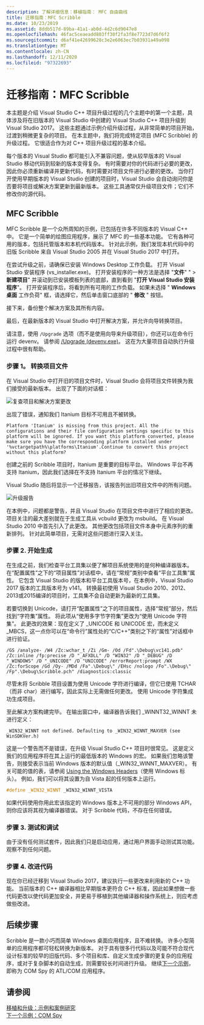 ```yaml
---
description: 了解详细信息：移植指南： MFC 自由曲线
title: 迁移指南：MFC Scribble
ms.date: 10/23/2019
ms.assetid: 8ddb517d-89ba-41a1-ab0d-4d2c6d9047e8
ms.openlocfilehash: 46fac5ceaeadd803ff30f2fa3f8e7723d7d6f6f2
ms.sourcegitcommit: d6af41e42699628c3e2e6063ec7b03931a49a098
ms.translationtype: MT
ms.contentlocale: zh-CN
ms.lasthandoff: 12/11/2020
ms.locfileid: "97322693"
---
```

# <a name="porting-guide-mfc-scribble"></a>迁移指南：MFC Scribble

本主题是介绍 Visual Studio C++ 项目升级过程的几个主题中的第一个主题，具体涉及将在旧版本的 Visual Studio 中创建的 Visual Studio C++ 项目升级到 Visual Studio 2017。 这些主题通过示例介绍升级过程，从非常简单的项目开始，过渡到稍微更复杂的项目。 在本主题中，我们将完成特定项目 (MFC Scribble) 的升级过程。 它很适合作为对 C++ 项目升级过程的基本介绍。

每个版本的 Visual Studio 都可能引入不兼容问题，使从较早版本的 Visual Studio 移动代码到较新的版本变得复杂。 有时需要对你的代码进行必要的更改，因此你必须重新编译并更新代码，有时需要对项目文件进行必要的更改。 当你打开使用早期版本的 Visual Studio 创建的项目时，Visual Studio 会自动询问你是否要将项目或解决方案更新到最新版本。 这些工具通常仅升级项目文件；它们不修改你的源代码。

## <a name="mfc-scribble"></a>MFC Scribble

MFC Scribble 是一个众所周知的示例，已包括在许多不同版本的 Visual C++ 中。 它是一个简单的绘图应用程序，展示了 MFC 的一些基本功能。 它有各种可用的版本，包括托管版本和本机代码版本。 针对此示例，我们发现本机代码中的旧版 Scribble 来自 Visual Studio 2005 并在 Visual Studio 2017 中打开。

在尝试升级之前，请确保已安装 Windows Desktop 工作负载。 打开 Visual Studio 安装程序 (vs_installer.exe)。 打开安装程序的一种方法是选择 "**文件**" "  >  **新建项目**" 并滚动到已安装模板列表的底部，直到看到 "**打开 Visual Studio 安装程序**"。 打开安装程序后，将看到所有可用的工作负载。 如果未选择 " **Windows 桌面** 工作负荷" 框，请选择它，然后单击窗口底部的 " **修改** " 按钮。

接下来，备份整个解决方案及其所有内容。

最后，在最新版本的 Visual Studio 中打开解决方案，并允许向导转换项目。

请注意，使用 `/Upgrade` 选项（而不是使用向导来升级项目），你还可以在命令行运行 devenv。 请参阅 [/Upgrade (devenv.exe)](/visualstudio/ide/reference/upgrade-devenv-exe)。 这在为大量项目自动执行升级过程中很有帮助。

### <a name="step-1-converting-the-project-file"></a>步骤 1。 转换项目文件

在 Visual Studio 中打开旧的项目文件时，Visual Studio 会将项目文件转换为我们接受的最新版本。 出现了下面的对话框：

![复查项目和解决方案更改](../porting/media/scribbleprojectupgrade.PNG "复查项目和解决方案更改")

出现了错误，通知我们 Itanium 目标不可用且不被转换。

```Output
Platform 'Itanium' is missing from this project. All the configurations and their file configuration settings specific to this platform will be ignored. If you want this platform converted, please make sure you have the corresponding platform installed under '%vctargetpath%\platforms\Itanium'.Continue to convert this project without this platform?
```

创建之前的 Scribble 项目时，Itanium 是重要的目标平台。 Windows 平台不再支持 Itanium，因此我们选择在不支持 Itanium 平台的情况下继续。

Visual Studio 随后将显示一个迁移报告，该报告列出旧项目文件中的所有问题。

![升级报告](../porting/media/scribblemigrationreport.PNG "升级报告")

在本例中，问题都是警告，并且 Visual Studio 在项目文件中进行了相应的更改。 项目关注的最大差别就在于生成工具从 vcbuild 更改为 msbuild。 在 Visual Studio 2010 中首先引入了此更改。 其他更改包括项目文件本身中元素序列的重新排列。 针对此简单项目，无需对这些问题进行深入关注。

### <a name="step-2-getting-it-to-build"></a>步骤 2. 开始生成

在生成之前，我们检查平台工具集以便了解项目系统使用的是何种编译器版本。 在“配置属性”之下的“项目属性”对话框中，请在“常规”类别中查看“平台工具集”属性。 它包含 Visual Studio 的版本和平台工具版本号，在本例中，Visual Studio 2017 版本的工具版本号为 v141。 转换最初使用 Visual Studio 2010、2012、2013或2015编译的项目时，工具集不会自动更新为最新的工具集。

若要切换到 Unicode，请打开“配置属性”之下的项目属性，选择“常规”部分，然后找到“字符集”属性。 将此项从“使用多字节字符集”更改为“使用 Unicode 字符集”。 此更改的效果：现在定义了 _UNICODE 和 UNICODE 宏，而未定义 _MBCS，这一点你可以在“命令行”属性处的“C/C++”类别之下的“属性”对话框中进行验证。

```Output
/GS /analyze- /W4 /Zc:wchar_t /Zi /Gm- /Od /Fd".\Debug\vc141.pdb" /Zc:inline /fp:precise /D "_AFXDLL" /D "WIN32" /D "_DEBUG" /D "_WINDOWS" /D "_UNICODE" /D "UNICODE" /errorReport:prompt /WX /Zc:forScope /Gd /Oy- /MDd /Fa".\Debug\" /EHsc /nologo /Fo".\Debug\" /Fp".\Debug\Scribble.pch" /diagnostics:classic
```

尽管未将 Scribble 项目设置为使用 Unicode 字符进行编译，但它已使用 TCHAR（而非 char）进行编写，因此实际上无需做任何更改。 使用 Unicode 字符集成功生成项目。

至此解决方案构建完毕。 在输出窗口中，编译器告诉我们 _WINNT32_WINNT 未进行定义：

```Output
_WIN32_WINNT not defined. Defaulting to _WIN32_WINNT_MAXVER (see WinSDKVer.h)
```

这是一个警告而不是错误，在升级 Visual Studio C++ 项目时很常见。 这是定义我们的应用程序将在其上运行的最低版本的 Windows 的宏。 如果我们忽略该警告，则接受表示当前 Windows 版本的默认值（_WIN32_WINNT_MAXVER）。 有关可能的值的表，请参阅 [Using the Windows Headers](/windows/win32/WinProg/using-the-windows-headers)（使用 Windows 标头）。 例如，我们可以将其设置为自 Vista 起的任何版本上运行。

```cpp
#define _WIN32_WINNT _WIN32_WINNT_VISTA
```

如果代码使用你用此宏该指定的 Windows 版本上不可用的部分 Windows API，则你应该将其视为编译器错误。 对于 Scribble 代码，不存在任何错误。

### <a name="step-3-testing-and-debugging"></a>步骤 3. 测试和调试

由于没有任何测试套件，因此我们只是启动应用，通过用户界面手动测试其功能。 观察不到任何问题。

### <a name="step-4-improve-the-code"></a>步骤 4. 改进代码

现在你已经迁移到 Visual Studio 2017，建议执行一些更改来利用新的 C++ 功能。 当前版本的 C++ 编译器相比早期版本更符合 C++ 标准，因此如果想做一些代码更改以使代码更加安全，并更易于移植到其他编译器和操作系统上，则应考虑做些改进。

## <a name="next-steps"></a>后续步骤

Scribble 是一款小巧而简单 Windows 桌面应用程序，且不难转换。 许多小型简单的应用程序都可轻松转换为新版本。  对于具有很多行代码以及可能不符合现代设计标准的较早的旧版代码、多个项目和库、自定义生成步骤的更复杂的应用程序，或对于复杂脚本的自动生成，则需要较长时间进行升级。 继续[下一个示例](../porting/porting-guide-com-spy.md)，即称为 COM Spy 的 ATL/COM 应用程序。

## <a name="see-also"></a>请参阅

[移植和升级：示例和案例研究](../porting/porting-and-upgrading-examples-and-case-studies.md)<br/>
[下一个示例：COM Spy](../porting/porting-guide-com-spy.md)
